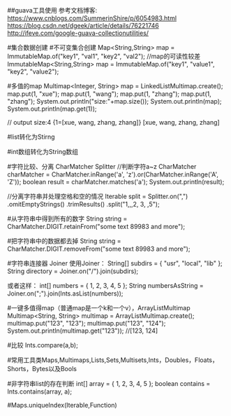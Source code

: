 ##guava工具使用
参考文档博客:
https://www.cnblogs.com/SummerinShire/p/6054983.html
https://blog.csdn.net/dgeek/article/details/76221746
http://ifeve.com/google-guava-collectionutilities/

#集合数据创建
#不可变集合创建
Map<String,String> map = ImmutableMap.of("key1", "val1", "key2", "val2");
//map的可读性较差
ImmutableMap<String,String> map = ImmutableMap.of("key1", "value1", "key2", "value2");

#多值的map
Multimap<Integer, String> map = LinkedListMultimap.create();
map.put(1, "xue");
map.put(1, "wang");
map.put(1, "zhang");
map.put(1, "zhang");
System.out.println("size:"+map.size());
System.out.println(map);
System.out.println(map.get(1));

// output
size:4
{1=[xue, wang, zhang, zhang]}
[xue, wang, zhang, zhang]

#list转化为Stirng

#int数组转化为String数组

#字符比较、分离 CharMatcher Splitter
//判断字符a~z
CharMatcher charMatcher = CharMatcher.inRange('a', 'z').or(CharMatcher.inRange('A', 'Z'));
boolean result = charMatcher.matches('a');
System.out.println(result);

//分离字符串并处理空格和空的情况
Iterable<String> split = Splitter.on(",")
.omitEmptyStrings()
.trimResults()
.split("1,,,2, 3,    ,5");

#从字符串中得到所有的数字
String string = CharMatcher.DIGIT.retainFrom("some text 89983 and more");

#把字符串中的数据都去掉
String string = CharMatcher.DIGIT.removeFrom("some text 89983 and more");

#字符串连接器 Joiner
使用Joiner：
String[] subdirs = { "usr", "local", "lib" };
String directory = Joiner.on("/").join(subdirs);

或者这样：
int[] numbers = { 1, 2, 3, 4, 5 };
String numbersAsString = Joiner.on(";").join(Ints.asList(numbers));



#一键多值得map（普通map是一个k和一个v），ArrayListMultimap
Multimap<String, String> multimap = ArrayListMultimap.create();
multimap.put("123", "123");
multimap.put("123", "124");
System.out.println(multimap.get("123"));
//[123, 124]



#比较 Ints.compare(a,b);

#常用工具类Maps,Multimaps,Lists,Sets,Multisets,Ints，Doubles，Floats，Shorts，Bytes以及Bools

#非字符串list的存在判断
int[] array = { 1, 2, 3, 4, 5 };
boolean contains = Ints.contains(array, a);

#Maps.uniqueIndex(Iterable,Function)